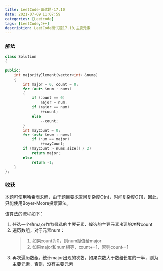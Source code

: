 ```yaml
---
title: LeetCode-面试题-17.10
date: 2021-07-09 11:07:59
categories: [Leetcode]
tags: [LeetCode,C++]
description: LeetCode面试题17.10,主要元素
---
```


### 解法

```cpp
class Solution
{

public:
    int majorityElement(vector<int> &nums)
    {
        int major = 0, count = 0;
        for (auto &num : nums)
        {
            if (count == 0)
                major = num;
            if (major == num)
                ++count;
            else
                --count;
        }
        int mayCount = 0;
        for (auto &num : nums)
            if (num == major)
                ++mayCount;
        if (mayCount > nums.size() / 2)
            return major;
        else
            return -1;
    }
};
```

### 收获

本题可使用哈希表求解，由于题目要求空间复杂度O(n)，时间复杂度O(1)，因此，只能使用Boyer-Moore投票算法。

该算法的流程如下：

1. 任选一个值major作为候选的主要元素，候选的主要元素出现的次数count
2. 遍历数组，对于元素num：
    > 1. 如果count为0，则num赋值给major
    > 2. 如果major和num相等，count+=1，否则count-=1
3. 再次遍历数组，统计major出现的次数，如果次数大于数组长度的一半，则为主要元素，否则，没有主要元素